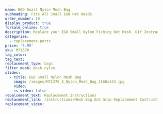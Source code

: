 ```yaml
---
name: EGO Small Nylon Mesh Bag
subheading: Fits All Small EGO Net Heads
order_number: 10
display_product: true
forsale_online: true
description: Replace your EGO Small Nylon Fishing Net Mesh. DIY Instructions provided.
categories:
  - replacement-parts
price: '5.99'
sku: M71370
tag_color:
tag_text:
replacement_type: bags
filter_mesh: mesh_nylon
slides:
  - title: EGO Small Nylon Mesh Bag
    image: /images/M71370_S_Nylon_Mesh_Bag_1160x533.jpg
    video:
    is_video: false
repalcement_text: Replacement Instructions
replacement_link: /instructions/Mesh Bag And Grip Replacement Instructions 1.0.pdf
replacement_video:
---
```

